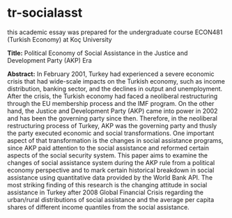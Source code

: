 # tr-socialasst

this academic essay was prepared for the undergraduate course ECON481 (Turkish Economy) at Koç University

**Title:** Political Economy of Social Assistance in the Justice and Development Party (AKP) Era

**Abstract:**
In February 2001, Turkey had experienced a severe economic crisis that had wide-scale impacts on the Turkish economy, such as income distribution, banking sector, and the declines in output and unemployment. After the crisis, the Turkish economy had faced a neoliberal restructuring through the EU membership process and the IMF program. On the other hand, the Justice and Development Party (AKP) came into power in 2002 and has been the governing party since then. Therefore, in the neoliberal restructuring process of Turkey, AKP was the governing party and thusly the party executed economic and social transformations. One important aspect of that transformation is the changes in social assistance programs, since AKP paid attention to the social assistance and reformed certain aspects of the social security system. This paper aims to examine the changes of social assistance system during the AKP rule from a political economy perspective and to mark certain historical breakdown in social assistance using quantitative data provided by the World Bank API. The most striking finding of this research is the changing attitude in social assistance in Turkey after 2008 Global Financial Crisis regarding the urban/rural distributions of social assistance and the average per capita shares of different income quantiles from the social assistance.
